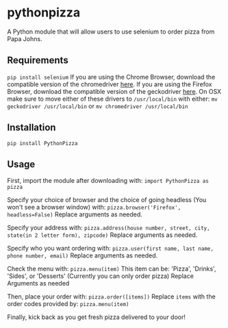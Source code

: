 # pythonpizza
A Python module that will allow users to use selenium to order pizza from Papa Johns.

## Requirements
`pip install selenium`
If you are using the Chrome Browser, download the compatible version of the chromedriver [here](https://chromedriver.chromium.org/).
If you are using the Firefox Browser, download the compatible version of the geckodriver [here](https://github.com/mozilla/geckodriver/releases).
On OSX make sure to move either of these drivers to `/usr/local/bin` with either:
`mv geckodriver /usr/local/bin`
or 
`mv chromedriver /usr/local/bin`

## Installation
`pip install PythonPizza`

## Usage
First, import the module after downloading with:
`import PythonPizza as pizza`

Specify your choice of browser and the choice of going headless (You won't see a browser window) with:
`pizza.browser('Firefox', headless=False)`
Replace arguments as needed.

Specify your address with:
`pizza.address(house number, street, city, state(in 2 letter form), zipcode)`
Replace arguments as needed.

Specify who you want ordering with:
`pizza.user(first name, last name, phone number, email)`
Replace arguments as needed.

Check the menu with:
`pizza.menu(item)`
This item can be: 'Pizza', 'Drinks', 'Sides', or 'Desserts'
(Currently you can only order pizza)
Replace Arguments as needed

Then, place your order with:
`pizza.order([items])`
Replace `items` with the order codes provided by:
`pizza.menu(item)`

Finally, kick back as you get fresh pizza delivered to your door!
